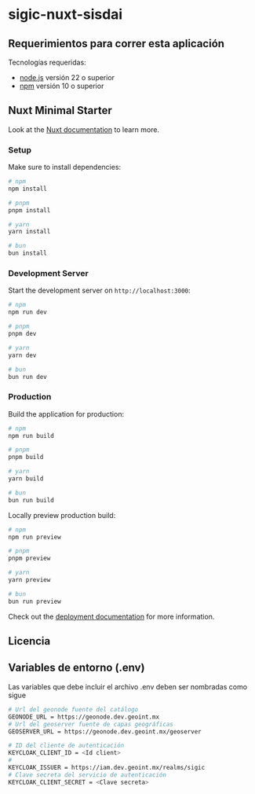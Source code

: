 # sigic-nuxt-sisdai

## Requerimientos para correr esta aplicación

Tecnologías requeridas:

- [node.js](https://nodejs.org/) versión 22 o superior
- [npm](https://www.npmjs.com/) versión 10 o superior

## Nuxt Minimal Starter

Look at the [Nuxt documentation](https://nuxt.com/docs/getting-started/introduction) to learn more.

### Setup

Make sure to install dependencies:

```bash
# npm
npm install

# pnpm
pnpm install

# yarn
yarn install

# bun
bun install
```

### Development Server

Start the development server on `http://localhost:3000`:

```bash
# npm
npm run dev

# pnpm
pnpm dev

# yarn
yarn dev

# bun
bun run dev
```

### Production

Build the application for production:

```bash
# npm
npm run build

# pnpm
pnpm build

# yarn
yarn build

# bun
bun run build
```

Locally preview production build:

```bash
# npm
npm run preview

# pnpm
pnpm preview

# yarn
yarn preview

# bun
bun run preview
```

Check out the [deployment documentation](https://nuxt.com/docs/getting-started/deployment) for more information.

## Licencia

## Variables de entorno (.env)

Las variables que debe incluir el archivo .env deben ser nombradas como sigue

```bash
# Url del geonode fuente del catálogo
GEONODE_URL = https://geonode.dev.geoint.mx
# Url del geoserver fuente de capas geográficas
GEOSERVER_URL = https://geonode.dev.geoint.mx/geoserver

# ID del cliente de autenticación
KEYCLOAK_CLIENT_ID = <Id client>
#
KEYCLOAK_ISSUER = https://iam.dev.geoint.mx/realms/sigic
# Clave secreta del servicio de autenticación
KEYCLOAK_CLIENT_SECRET = <Clave secreta>
```
